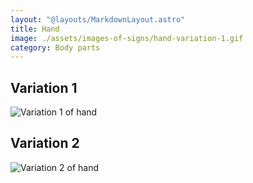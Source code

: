 ```yaml
---
layout: "@layouts/MarkdownLayout.astro"
title: Hand
image: ./assets/images-of-signs/hand-variation-1.gif
category: Body parts
---
```


## Variation 1

![Variation 1 of hand](@signs/hand-variation-1.gif)

## Variation 2

![Variation 2 of hand](@signs/hand-variation-2.gif)
